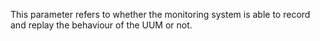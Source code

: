 This parameter refers to whether the monitoring system is able to record and replay the behaviour of the UUM or not. 
